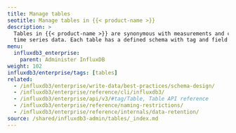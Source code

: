 ```yaml
---
title: Manage tables
seotitle: Manage tables in {{< product-name >}}
description: >
  Tables in {{< product-name >}} are synonymous with measurements and contain
  time series data. Each table has a defined schema with tag and field columns.
menu:
  influxdb3_enterprise:
    parent: Administer InfluxDB
weight: 102
influxdb3/enterprise/tags: [tables]
related:
  - /influxdb3/enterprise/write-data/best-practices/schema-design/
  - /influxdb3/enterprise/reference/cli/influxdb3/
  - /influxdb3/enterprise/api/v3/#tag/Table, Table API reference
  - /influxdb3/enterprise/reference/naming-restrictions/
  - /influxdb3/enterprise/reference/internals/data-retention/
source: /shared/influxdb3-admin/tables/_index.md
---
```


<!--
//SOURCE content/shared/influxdb3-admin/tables/_index.md
-->